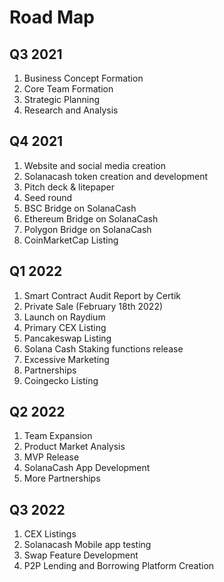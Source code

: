 # Road Map

## Q3 2021

1. Business Concept Formation
2. Core Team Formation
3. Strategic Planning
4. Research and Analysis

## Q4 2021

1. Website and social media creation
2. Solanacash token creation and development
3. Pitch deck & litepaper
4. Seed round
5. BSC Bridge on SolanaCash
6. Ethereum Bridge on SolanaCash
7. Polygon Bridge on SolanaCash
8. CoinMarketCap Listing

## Q1 2022

1. Smart Contract Audit Report by Certik
2. Private Sale (February 18th 2022)
3. Launch on Raydium
4. Primary CEX Listing
5. Pancakeswap Listing
6. Solana Cash Staking functions release
7. Excessive Marketing
8. Partnerships
9. Coingecko Listing

## Q2 2022

1. Team Expansion
2. Product Market Analysis
3. MVP Release
4. SolanaCash App Development
5. More Partnerships

## Q3 2022

1. CEX Listings
2. Solanacash Mobile app testing
3. Swap Feature Development
4. P2P Lending and Borrowing Platform Creation


